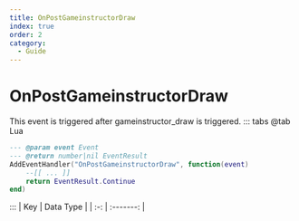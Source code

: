 ```yaml
---
title: OnPostGameinstructorDraw
index: true
order: 2
category:
  - Guide
---
```


# OnPostGameinstructorDraw
This event is triggered after gameinstructor_draw is triggered.
::: tabs
@tab Lua
```lua
--- @param event Event
--- @return number|nil EventResult
AddEventHandler("OnPostGameinstructorDraw", function(event)
    --[[ ... ]]
    return EventResult.Continue
end)
```

:::
| Key | Data Type |
| :-: | :-------: |
